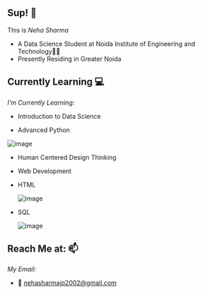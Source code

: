 <h2>Sup! 👋</h2>

This is _Neha Sharma_
- A Data Science Student at Noida Institute of Engineering and Technology👩‍🎓
- Presently Residing in Greater Noida

<h2>Currently Learning 💻</h2>

_I’m Currently Learning:_

- Introduction to Data Science

- Advanced Python

![image](https://user-images.githubusercontent.com/110185548/181935889-94ebe857-cc01-4653-9928-4365d70ac852.png)

- Human Centered Design Thinking

- Web Development 

- HTML

    ![image](https://user-images.githubusercontent.com/110185548/181936025-277d736b-20ee-429b-85b5-51610fd333e0.png)

- SQL
  
  ![image](https://user-images.githubusercontent.com/110185548/181935993-04a03343-e3c3-4dae-8023-249987848ffe.png)


<h2>Reach Me at: 📫</h2>

_My Email:_
- 📩 <a href="mailto:nehasharmajp2002@gmail.com">nehasharmajp2002@gmail.com</a>
